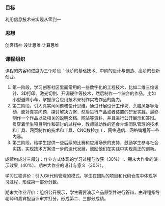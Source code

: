 ### 目标

利用信息技术来实现从零到一

### 思想

创客精神
设计思维
计算思维

### 课程组织

课程的内容和进度为三个阶段：低阶的基础技术、中阶的设计与创造、高阶的创新创业。

1.  第一阶段，学习创客社区里面常用的一些数字化的工程技术，比如二维三维设计、3D打印、激光切割、开源硬件等技术，然后制作一个综合的作品，比如小型避障小车，掌握综合应用技术来制作实物作品的能力。
2.  第二阶段，引入真实问问题和设计思维，通过开展设计工作坊、头脑风暴等活动，面对真实问题，探讨解决方案，然后进行产品或者装置的研发实践，最终制作一个作品以及相关的说明文档、网站等资料，并且进行公开展示和答辩。贯穿着学生项目制作和研讨的过程中，教师辅助性的还会介绍团队管理的技术和工具、网页制作的技术和工具、CNC数控加工、网络通信、网络编程等一些内容。
3.  第三阶段，给学生提供一些后续的比赛和应用场景的支持，鼓励学生参与社会实践，实现技术方案进一步的迭代发展，鼓励他们在实践中实现真正的创新。

成绩构成分三部分：作业方式体现的学习过程与收获（30%） 、期末大作业的演示效果（40%）、期末大作业的设计与意义（30%）。

学习过程评价：引入Git代码管理的模式，学生在团队的项目和代码仓库中体现学习过程，形成第一部分分数。

期末大作业评价：组织公开展示，学生需要演示产品原型并进行答辩，由课程指导老师和嘉宾担当评审并打分，形成第二、三部分成绩。
